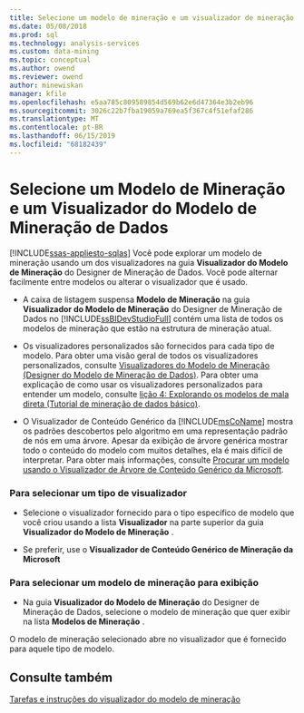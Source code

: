 ```yaml
---
title: Selecione um modelo de mineração e um visualizador de mineração de dados | Microsoft Docs
ms.date: 05/08/2018
ms.prod: sql
ms.technology: analysis-services
ms.custom: data-mining
ms.topic: conceptual
ms.author: owend
ms.reviewer: owend
author: minewiskan
manager: kfile
ms.openlocfilehash: e5aa785c809589854d569b62e6d47364e3b2eb96
ms.sourcegitcommit: 3026c22b7fba19059a769ea5f367c4f51efaf286
ms.translationtype: MT
ms.contentlocale: pt-BR
ms.lasthandoff: 06/15/2019
ms.locfileid: "68182439"
---
```

# <a name="select-a-mining-model-and-a-data-mining-viewer"></a>Selecione um Modelo de Mineração e um Visualizador do Modelo de Mineração de Dados
[!INCLUDE[ssas-appliesto-sqlas](../../includes/ssas-appliesto-sqlas.md)]
  Você pode explorar um modelo de mineração usando um dos visualizadores na guia **Visualizador do Modelo de Mineração** do Designer de Mineração de Dados. Você pode alternar facilmente entre modelos ou alterar o visualizador que é usado.  
  
-   A caixa de listagem suspensa **Modelo de Mineração** na guia **Visualizador do Modelo de Mineração** do Designer de Mineração de Dados no [!INCLUDE[ssBIDevStudioFull](../../includes/ssbidevstudiofull-md.md)] contém uma lista de todos os modelos de mineração que estão na estrutura de mineração atual.  
  
-   Os visualizadores personalizados são fornecidos para cada tipo de modelo. Para obter uma visão geral de todos os visualizadores personalizados, consulte [Visualizadores do Modelo de Mineração &#40;Designer do Modelo de Mineração de Dados&#41;](http://msdn.microsoft.com/library/4ba391d5-c97b-4848-ba7c-7d096fa4b7dd). Para obter uma explicação de como usar os visualizadores personalizados para entender um modelo, consulte [lição 4: Explorando os modelos de mala direta &#40;Tutorial de mineração de dados básico&#41;](http://msdn.microsoft.com/library/1e00c5b9-a9f8-4503-99ee-377c9cc02d7f).  
  
-   O Visualizador de Conteúdo Genérico da [!INCLUDE[msCoName](../../includes/msconame-md.md)] mostra os padrões descobertos pelo algoritmo em uma representação padrão de nós em uma árvore. Apesar da exibição de árvore genérica mostrar todo o conteúdo do modelo com muitos detalhes, ela é mais difícil de interpretar. Para obter mais informações, consulte [Procurar um modelo usando o Visualizador de Árvore de Conteúdo Genérico da Microsoft](../../analysis-services/data-mining/browse-a-model-using-the-microsoft-generic-content-tree-viewer.md).  
  
### <a name="to-select-a-viewer-type"></a>Para selecionar um tipo de visualizador  
  
-   Selecione o visualizador fornecido para o tipo específico de modelo que você criou usando a lista **Visualizador** na parte superior da guia **Visualizador do Modelo de Mineração** .  
  
-   Se preferir, use o **Visualizador de Conteúdo Genérico de Mineração da Microsoft**  
  
### <a name="to-select-a-mining-model-to-view"></a>Para selecionar um modelo de mineração para exibição  
  
-   Na guia **Visualizador do Modelo de Mineração** do Designer de Mineração de Dados, selecione o modelo de mineração que quer exibir na lista **Modelos de Mineração** .  
  
 O modelo de mineração selecionado abre no visualizador que é fornecido para aquele tipo de modelo.  
  
## <a name="see-also"></a>Consulte também  
 [Tarefas e instruções do visualizador do modelo de mineração](../../analysis-services/data-mining/mining-model-viewer-tasks-and-how-tos.md)  
  
  
